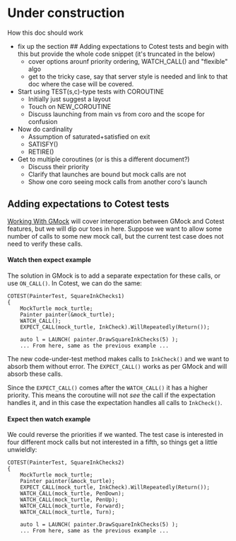 # Under construction


How this doc should work
 - fix up the section ## Adding expectations to Cotest tests and begin with this but provide the whole code snippet (it's truncated in the below)
   - cover options arounf priority ordering, WATCH_CALL() and "flexible" algo
   - get to the tricky case, say that server style is needed and link to that doc where the case will be covered.
 - Start using TEST(s,c)-type tests with COROUTINE
   - Initially just suggest a layout
   - Touch on NEW_COROUTINE
   - Discuss launching from main vs from coro and the scope for confusion
 - Now do cardinality
   - Assumption of saturated+satisfied on exit
   - SATISFY()
   - RETIRE() 
 - Get to multiple coroutines (or is this a different document?)
   - Discuss their priority
   - Clarify that launches are bound but mock calls are not
   - Show one coro seeing mock calls from another coro's launch 




## Adding expectations to Cotest tests
[Working With GMock](/coroutines/docs/working-with-gmock.md) will cover interoperation between GMock and Cotest features, but we will dip our toes in here. Suppose we want to allow some number of calls to some new mock call, but the current test case does not need to verify these calls. 

#### Watch then expect example

The solution in GMock is to add a separate expectation for these calls, or use `ON_CALL()`. In Cotest, we can do the same:
```
COTEST(PainterTest, SquareInkChecks1)
{
    MockTurtle mock_turtle;
    Painter painter(&mock_turtle);
    WATCH_CALL();
    EXPECT_CALL(mock_turtle, InkCheck).WillRepeatedly(Return());

    auto l = LAUNCH( painter.DrawSquareInkChecks(5) );
    ... From here, same as the previous example ...
```
The new code-under-test method makes calls to `InkCheck()` and we want to absorb them without error. The `EXPECT_CALL()` works as per GMock and will absorb these calls. 

Since the `EXPECT_CALL()` comes after the `WATCH_CALL()` it has a higher priority. This means the coroutine will not _see_ the call if the expectation handles it, and in this case the expectation handles all calls to `InkCheck()`.

#### Expect then watch example

We could reverse the priorities if we wanted. The test case is interested in four different mock calls but not interested in a fifth, so things get a little unwieldly:
```
COTEST(PainterTest, SquareInkChecks2)
{
    MockTurtle mock_turtle;
    Painter painter(&mock_turtle);
    EXPECT_CALL(mock_turtle, InkCheck).WillRepeatedly(Return());
    WATCH_CALL(mock_turtle, PenDown);
    WATCH_CALL(mock_turtle, PenUp);
    WATCH_CALL(mock_turtle, Forward);
    WATCH_CALL(mock_turtle, Turn);

    auto l = LAUNCH( painter.DrawSquareInkChecks(5) );
    ... From here, same as the previous example ...
```
